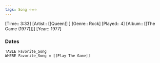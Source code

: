 ```yaml
---
tags: Song ⭐⭐⭐ 
---
```

[Time:: 3:33]
[Artist:: [[Queen]] ]
[Genre:: Rock]
[Played:: 4]
[Album:: [[The Game (1977)]]]
[Year:: 1977]
### Dates
````dataview
TABLE Favorite_Song
WHERE Favorite_Song = [[Play The Game]]
````